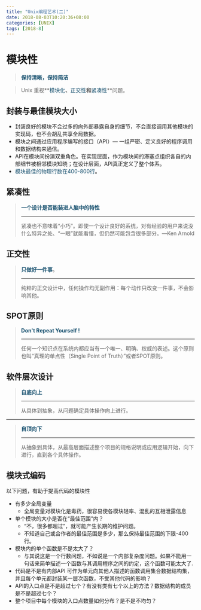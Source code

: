 ```yaml
---
title: "Unix编程艺术(二)"
date: 2018-08-03T10:20:36+08:00
categories: [UNIX]
tags: [2018-8]
---
```


# 模块性

> **<font color="#18516f">保持清晰，保持简洁</font>**

> Unix 重视**<font color="#18516f">模块化</font>**、**<font color="#18516f">正交性</font>**和**<font color="#18516f">紧凑性</font>**问题。

## 封装与最佳模块大小

>
+ 封装良好的模块不会过多的向外部暴露自身的细节，不会直接调用其他模块的实现码，也不会胡乱共享全局数据。
+ 模块之间通过应用程序编写的接口（API）— 一组严密、定义良好的程序调用和数据结构来通信。
+ API在模块间扮演双重角色。在实现层面，作为模块间的滞塞点组织各自的内部细节被相邻模块知晓；在设计层面，API真正定义了整个体系。
+ <font color="#18516f">模块最佳的物理行数在400-800行</font>。

## 紧凑性

> **<font color="#18516f">一个设计是否能装进人脑中的特性</font>**<hr />
> 紧凑也不意味着“小巧”。即使一个设计良好的系统，对有经验的用户来说没什么特异之处、“一眼”就能看懂，但仍然可能包含很多部分。—Ken Arnold

## 正交性

> **<font color="#18516f">只做好一件事</font>**。<hr />
> 纯粹的正交设计中，任何操作均无副作用：每个动作只改变一件事，不会影响其他。

## SPOT原则
> **<font color="#18516f">Don't Repeat Yourself !</font>**<hr /> 
>任何一个知识点在系统内都应当有一个唯一、明确、权威的表述。这个原则也叫“真理的单点性（Single Point of Truth）”或者SPOT原则。

## 软件层次设计

> **<font color="#18516f">自底向上</font>**<hr /> 
> 从具体到抽象，从问题确定具体操作向上进行。

<hr />

> **<font color="#18516f">自顶向下</font>**<hr /> 
> 从抽象到具体，从最高层面描述整个项目的规格说明或应用逻辑开始，向下进行，直到各个具体操作。

## 模块式编码

以下问题，有助于提高代码的模块性

> 
+ 有多少全局变量
    + 全局变量对模块化是毒药，很容易使各模块轻率、混乱的互相泄露信息
+ 单个模块的大小是否在“最佳范围”内？
    + “不，很多都超过”，就可能产生长期的维护问题。
    + 不知道自己或合作者的最佳范围是多少，那么保持最佳范围的下限-400行。
+ 模块内的单个函数是不是太大了？
    + 与其说这是一个行数问题，不如说是一个内部复杂度问题。如果不能用一句话来简单描述一个函数与其调用程序之间的约定，这个函数可能太大了.
+ 代码是不是有内部API 可作为单元向其他人描述的函数调用集合数据结构集，并且每个单元都封装某一层次函数，不受其他代码的影响？
+ API的入口点是不是超过七个？有没有类有七个以上的方法？数据结构的成员是不是超过七个？
+ 整个项目中每个模块的入口点数量如何分布？是不是不均匀？